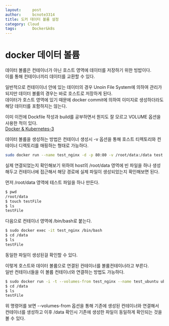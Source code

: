 ```yaml
---
layout:     post
author:     bcnote3314
title: 도커 데이터 볼륨 설정
category: Cloud
tags: 		Docker&k8s
---
```


# docker 데이터 볼륨

데이터 볼륨은 컨테이너가 아닌 호스트 영역에 데이터를 저장하기 위한 빙밥이다.  
이를 통해 컨테이너끼리 데이터를 교환할 수 있다.  

일반적으로 컨테이이너 안에 있는 데이터의 경우 Unoin File System에 의하여 관리가 되지만 데이터 볼륨의 경우는 바로 호스트로 저장하게 된다.  
데이터가 호스트 영역에 있기 때문에 docker commit에 의하여 이미지로 생성하더라도 해당 데이터를 포함하지는 않는다.  

이미 이전에 Dockfile 작성과 build를 공부하면서 뭔지도 잘 모르고 VOLUME 옵션을 사용한 적이 있다.  
[Docker & Kubernetes-3](https://y-jaehyun.github.io/cloud/2021/07/30/Docker&K8s-3/)  

데이터 볼륨을 생성하는 방법은 컨테이너 생성시 -v 옵션을 통해 호스트 티렉토리와 컨테이너 디렉토리를 매핑하는 형태로 가능하다.  

```bash
sudo docker run --name test_nginx -d -p 80:80 -v /root/data:/data test:0.1
```

실제 연결되었는지 확인해보기 위하여 host의 /root/data 영역에 빈 파일을 하나 생성해두고 컨테이너에 접근해서 해당 경로에 실제 파일이 생성되었는지 확인해보면 된다.  

먼저 /root/data 영역에 테스트 파일을 하나 만든다.  
```bash
$ pwd
/root/data
$ touch testFile
$ ls
testFile
```

다음으로 컨테이너 영역에 /bin/bash로 붙는다. 

```bash
$ sudo docker exec -it test_nginx /bin/bash
$ cd /data
$ ls
testFile

```
동일한 파일이 생성된걸 확인할 수 있다.  

이렇게 호스트와 데이터 볼륨으로 연결된 컨테이너를 볼륨컨테이너라고 부른다.  
일반 컨테이너들을 이 볼륨 컨테이너와 연결하는 방법도 가능하다.  

```bash
$ sudo docker run -i -t --volumes-from test_nginx --name test_ubuntu ubuntu /bin/bash
$ cd /data
$ ls
testFile
```

위 명령어를 보면 --volumes-from 옵션을 통해 기존에 생성된 컨테이너와 연결해서 컨테이너를 생성하고 이후 /data 확인시 기존에 생성한 파일이 동일하게 확인되는 것을 볼 수 있다.  

